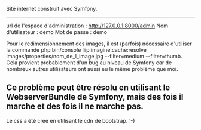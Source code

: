 Site internet construit avec Symfony.

-------------------------------------------------------------------------------------------------------
url de l'espace d'administration : http://127.0.0.1:8000/admin
Nom d'utilisateur : demo
Mot de passe : demo

Pour le redimensionnement des images, il est (parfois) nécessaire d'utiliser la commande php bin/console liip:imagine:cache:resolve images/properties/nom_de_l_image.jpg --filter=medium --filter=thumb. Cela provient probablement d'un bug au niveau de Symfony car de nombreux autres utilisateurs ont aussi eu le même problème que moi.

Ce problème peut être résolu en utilisant le WebserverBundle de Symfony, mais des fois il marche et des fois il ne marche pas.
-------------------------------------------------------------------------------------------------------

Le css a été créé en utilisant le cdn de bootstrap. :-)